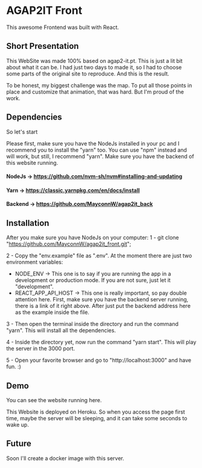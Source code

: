 # AGAP2IT Front

This awesome Frontend was built with React. 

## Short Presentation
 This WebSite was made 100% based on agap2-it.pt. This is just a lit bit about what it can be. I had just two days to made it, so I had to choose some parts of the original site to reproduce. And this is the result. 

To be honest, my biggest challenge was the map. To put all those points in place and customize that animation, that was hard. But I'm proud of the work. 

## Dependencies

So let's start

Please first, make sure you have the NodeJs installed in your pc and I recommend you to install the "yarn" too. You can use "npm" instead and will work, but still, I recommend "yarn".
Make sure you have the backend of this website running.

#### NodeJs -> https://github.com/nvm-sh/nvm#installing-and-updating
#### Yarn -> https://classic.yarnpkg.com/en/docs/install
#### Backend -> https://github.com/MayconnW/agap2it_back


## Installation

After you make sure you have NodeJs on your computer: 
1 - git clone "https://github.com/MayconnW/agap2it_front.git";

2 - Copy the "env.example" file as ".env". At the moment there are just two environment variables:  
  - NODE_ENV -> This one is to say if you are running the app in a development or production mode. If you are not sure, just let it "development".
  - REACT_APP_API_HOST -> This one is really important, so pay double attention here. First, make sure you have the backend server running, there is a link of it right above. After just put the backend address here as the example inside the file.

3 - Then open the terminal inside the directory and run the command "yarn". This will install all the dependencies.

4 - Inside the directory yet, now run the command "yarn start". This will play the server in the 3000 port.

5 - Open your favorite browser and go to "http://localhost:3000" and have fun. :)

## Demo

You can see the website running here.

This Website is deployed on Heroku. So when you access the page first time, maybe the server will be sleeping, and it can take some seconds to wake up. 


## Future
Soon I'll create a docker image with this server. 

